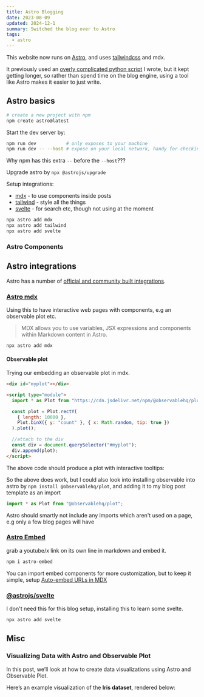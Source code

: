 ```yaml
---
title: Astro Blogging
date: 2023-08-09
updated: 2024-12-1
summary: Switched the blog over to Astro
tags:
  - astro
---
```


This website now runs on [Astro](https://astro.build/), and uses [tailwindcss](https://tailwindcss.com) and mdx.

It previously used an [overly complicated python script](https://github.com/khalido/blog/blob/master/bloggy/blog.py) I wrote, but it kept getting longer, so rather than spend time on the blog engine, using a tool like Astro makes it easier to just write.

## Astro basics

```sh
# create a new project with npm
npm create astro@latest
```

Start the dev server by:

```sh
npm run dev           # only exposes to your machine
npm run dev -- --host # expose on your local network, handy for checking on a phone/tablet
```

Why npm has this extra `--` before the `--host`???

Upgrade astro by `npx @astrojs/upgrade`

Setup integrations:

- [mdx](https://docs.astro.build/en/guides/integrations-guide/mdx/) - to use components inside posts
- [tailwind](https://docs.astro.build/en/guides/integrations-guide/tailwind/) - style all the things
- [svelte](https://docs.astro.build/en/guides/integrations-guide/svelte/) - for search etc, though not using at the moment

```sh
npx astro add mdx
npx astro add tailwind
npx astro add svelte
```

### Astro Components

## Astro integrations

Astro has a number of [official and community built integrations](https://astro.build/integrations/).

### [Astro mdx](https://docs.astro.build/en/guides/integrations-guide/mdx/)

Using this to have interactive web pages with components, e.g an observable plot etc.

> MDX allows you to use variables, JSX expressions and components within Markdown content in Astro.

```sh
npx astro add mdx
```

#### Observable plot

Trying our embedding an observable plot in mdx.

```html
<div id="myplot"></div>

<script type="module">
  import * as Plot from "https://cdn.jsdelivr.net/npm/@observablehq/plot@0.6/+esm";

  const plot = Plot.rectY(
    { length: 10000 },
    Plot.binX({ y: "count" }, { x: Math.random, tip: true })
  ).plot();

  //attach to the div
  const div = document.querySelector("#myplot");
  div.append(plot);
</script>
```

The above code should produce a plot with interactive tooltips:

<div id="myplot"></div>

<script type="module">
  import * as Plot from "https://cdn.jsdelivr.net/npm/@observablehq/plot@0.6/+esm";

  const plot = Plot.rectY(
	  {length: 10000}, Plot.binX({y: "count"}, 
	  {x: Math.random, tip:true})
  ).plot();

  //attach to the div
  const div = document.querySelector("#myplot");
  div.append(plot);
</script>

So the above does work, but I could also look into installing observable into astro by `npm install @observablehq/plot`, and adding it to my blog post template as an import

```js
import * as Plot from "@observablehq/plot";
```

Astro should smartly not include any imports which aren't used on a page, e.g only a few blog pages will have

### [Astro Embed](https://astro-embed.netlify.app/)

grab a youtube/x link on its own line in markdown and embed it.

```sh
npm i astro-embed
```

You can import embed components for more customization, but to keep it simple, setup [Auto-embed URLs in MDX](https://astro-embed.netlify.app/integration/)

### [@astrojs/svelte](https://docs.astro.build/en/guides/integrations-guide/svelte/)

I don't need this for this blog setup, installing this to learn some svelte.

```sh
npx astro add svelte
```

## Misc

### Visualizing Data with Astro and Observable Plot

In this post, we’ll look at how to create data visualizations using Astro and Observable Plot.

Here’s an example visualization of the **Iris dataset**, rendered below:

<div id="iris-plot"></div>

<script is:inline src="./irisPlot.js"></script>
